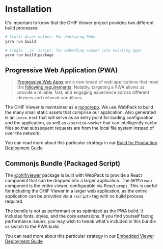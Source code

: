 # Installation

It's important to know that the OHIF Viewer project provides two different build
processes:

```bash
# Static Asset output: For deploying PWAs
yarn run build

# Single `.js` script, for embedding viewer into existing apps
yarn run build:package
```

## Progressive Web Application (PWA)

> [Progressive Web Apps][pwa] are a new breed of web applications that meet the
> [following requirements][pwa-checklist]. Notably, targeting a PWA allows us
> provide a reliable, fast, and engaging experience across different devices and
> network conditions.

The OHIF Viewer is maintained as a [monorepo][monorepo]. We use WebPack to build
the many small static assets that comprise our application. Also generated is an
`index.html` that will serve as an entry point for loading configuration and the
application, as well as a `service-worker` that can intelligently cache files so
that subsequent requests are from the local file system instead of over the
network.

You can read more about this particular strategy in our
[Build for Production Deployment Guide](./../deployment/recipes/build-for-production.md)

## Commonjs Bundle (Packaged Script)

The [@ohif/viewer][viewer-npm] package is built with WebPack to provide a React
component that can be dropped into a larger application. The `OHIFViewer`
component is the entire viewer, configurable via React `props`. This is useful
for including the OHIF Viewer in a larger web application, as the entire
application can be provided via a `<script>` tag with no build process required.

The bundle is not as performant or as optimized as the PWA build. It includes
fonts, styles, and the core extensions. If you find yourself facing performance
issues, you may wish to tweak what's included in this bundle or switch to the
PWA build.

You can read more about this particular strategy in our
[Embedded Viewer Deployment Guide](./../deployment/recipes/embedded-viewer.md)

<!--
  Links
  -->

<!-- prettier-ignore-start -->
[pwa]: https://developers.google.com/web/progressive-web-apps/
[pwa-checklist]: https://developers.google.com/web/progressive-web-apps/checklist
[monorepo]: https://github.com/OHIF/Viewers/issues/768
[viewer-npm]: https://www.npmjs.com/package/@ohif/viewer
<!-- prettier-ignore-end -->
